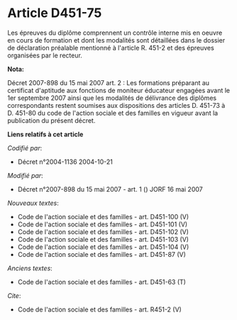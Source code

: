 # Article D451-75

Les épreuves du diplôme comprennent un contrôle interne mis en oeuvre en cours de formation et dont les modalités sont
détaillées dans le dossier de déclaration préalable mentionné à l'article R. 451-2 et des épreuves organisées par le recteur.

**Nota:**

Décret 2007-898 du 15 mai 2007 art. 2 : Les formations préparant au certificat d'aptitude aux fonctions de moniteur éducateur
engagées avant le 1er septembre 2007 ainsi que les modalités de délivrance des diplômes correspondants restent soumises aux
dispositions des articles D. 451-73 à D. 451-80 du code de l'action sociale et des familles en vigueur avant la publication
du présent décret.

**Liens relatifs à cet article**

_Codifié par_:

  - Décret n°2004-1136 2004-10-21

_Modifié par_:

  - Décret n°2007-898 du 15 mai 2007 - art. 1 () JORF 16 mai 2007

_Nouveaux textes_:

  - Code de l'action sociale et des familles - art. D451-100 (V)
  - Code de l'action sociale et des familles - art. D451-101 (V)
  - Code de l'action sociale et des familles - art. D451-102 (V)
  - Code de l'action sociale et des familles - art. D451-103 (V)
  - Code de l'action sociale et des familles - art. D451-104 (V)
  - Code de l'action sociale et des familles - art. D451-87 (V)

_Anciens textes_:

  - Code de l'action sociale et des familles - art. D451-63 (T)

_Cite_:

  - Code de l'action sociale et des familles - art. R451-2 (V)
